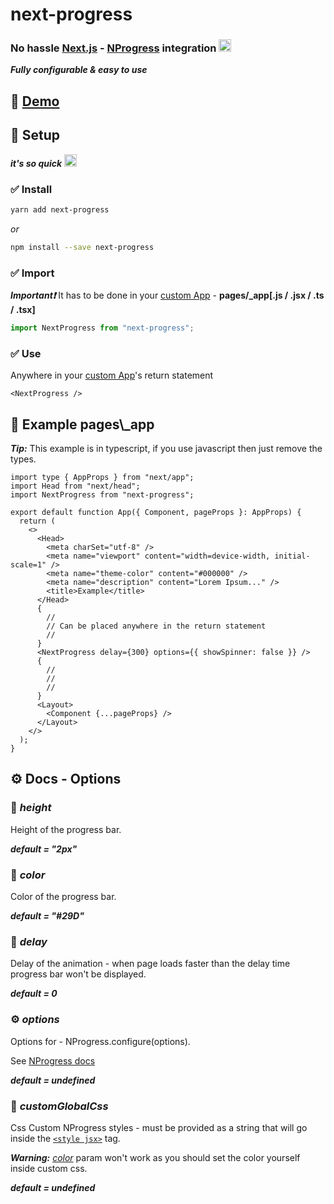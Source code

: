 # next-progress

### No hassle [Next.js](https://nextjs.org/) - [NProgress](https://ricostacruz.com/nprogress/) integration <img src="https://cultofthepartyparrot.com/parrots/hd/congapartyparrot.gif" width="20px" height="20px" />

**_Fully configurable & easy to use_**

## 🚀 [Demo](https://next-progress.beeinger.dev/)

## 🔌 Setup

**_it's so quick_** <img src="https://cultofthepartyparrot.com/parrots/hd/ultrafastparrot.gif" width="20px" height="20px" />

### **✅ Install**

```bash
yarn add next-progress
```

_or_

```bash
npm install --save next-progress
```

### **✅ Import**

**_Important❗️_** It has to be done in your [custom App](https://nextjs.org/docs/advanced-features/custom-app) - **pages/\_app\[.js / .jsx / .ts / .tsx\]**

```ts
import NextProgress from "next-progress";
```

### **✅ Use**

Anywhere in your [custom App](https://nextjs.org/docs/advanced-features/custom-app)'s return statement

```tsx
<NextProgress />
```

## 🌟 Example pages\\\_app

**_Tip:_** This example is in typescript, if you use javascript then just remove the types.

```tsx
import type { AppProps } from "next/app";
import Head from "next/head";
import NextProgress from "next-progress";

export default function App({ Component, pageProps }: AppProps) {
  return (
    <>
      <Head>
        <meta charSet="utf-8" />
        <meta name="viewport" content="width=device-width, initial-scale=1" />
        <meta name="theme-color" content="#000000" />
        <meta name="description" content="Lorem Ipsum..." />
        <title>Example</title>
      </Head>
      {
        //
        // Can be placed anywhere in the return statement
        //
      }
      <NextProgress delay={300} options={{ showSpinner: false }} />
      {
        //
        //
        //
      }
      <Layout>
        <Component {...pageProps} />
      </Layout>
    </>
  );
}
```

## ⚙️ Docs - Options

### 📐 **_height_**

Height of the progress bar.

**_default = "2px"_**

### 🌈 **_color_**

Color of the progress bar.

**_default = "#29D"_**

### 🐢 **_delay_**

Delay of the animation - when page loads faster than the delay time progress bar won't be displayed.

**_default = 0_**

### ⚙️ **_options_**

Options for - NProgress.configure(options).

See [NProgress docs](https://www.npmjs.com/package/nprogress#configuration)

**_default = undefined_**

### 👠 **_customGlobalCss_**

Css Custom NProgress styles - must be provided as a string that will go inside the [`<style jsx>`](https://nextjs.org/blog/styling-next-with-styled-jsx#:~:text=simple%20as%20adding%20a-,%3Cstyle%20jsx%3E,-tag%20into%20an) tag.

**_Warning:_** [_color_](#-color) param won't work as you should set the color yourself inside custom css.

**_default = undefined_**
